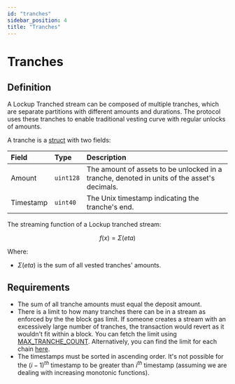 ```yaml
---
id: "tranches"
sidebar_position: 4
title: "Tranches"
---
```


# Tranches

## Definition

A Lockup Tranched stream can be composed of multiple tranches, which are separate partitions with different amounts and
durations. The protocol uses these tranches to enable traditional vesting curve with regular unlocks of amounts.

A tranche is a [struct](/contracts/v2/reference/core/types/library.LockupTranched#tranche) with two fields:

| Field     | Type      | Description                                                                                 |
| :-------- | :-------- | :------------------------------------------------------------------------------------------ |
| Amount    | `uint128` | The amount of assets to be unlocked in a tranche, denoted in units of the asset's decimals. |
| Timestamp | `uint40`  | The Unix timestamp indicating the tranche's end.                                            |

The streaming function of a Lockup tranched stream:

$$
f(x) = \Sigma(eta)
$$

Where:

- $\Sigma(eta)$ is the sum of all vested tranches' amounts.

## Requirements

- The sum of all tranche amounts must equal the deposit amount.
- There is a limit to how many tranches there can be in a stream as enforced by the the block gas limit. If someone
  creates a stream with an excessively large number of tranches, the transaction would revert as it wouldn't fit within
  a block. You can fetch the limit using
  [MAX_TRANCHE_COUNT](/contracts/v2/reference/core/contract.SablierV2LockupTranched#max_tranche_count). Alternatively,
  you can find the limit for each chain
  [here](https://github.com/sablier-labs/v2-core/blob/main/script/Base.s.sol#L90-L131).
- The timestamps must be sorted in ascending order. It's not possible for the $(i-1)^{th}$ timestamp to be greater than
  $i^{th}$ timestamp (assuming we are dealing with increasing monotonic functions).
